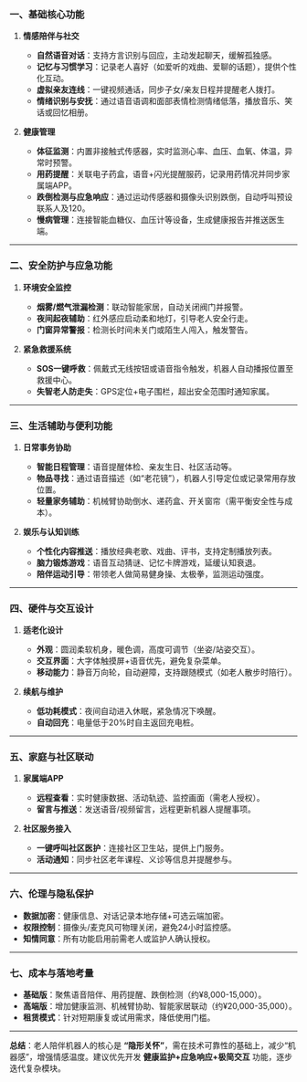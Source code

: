 ### **一、基础核心功能**
1. **情感陪伴与社交**  
   - **自然语音对话**：支持方言识别与回应，主动发起聊天，缓解孤独感。  
   - **记忆与习惯学习**：记录老人喜好（如爱听的戏曲、爱聊的话题），提供个性化互动。  
   - **虚拟亲友连线**：一键视频通话，同步子女/亲友日程并提醒老人拨打。  
   - **情绪识别与安抚**：通过语音语调和面部表情检测情绪低落，播放音乐、笑话或回忆相册。

2. **健康管理**  
   - **体征监测**：内置非接触式传感器，实时监测心率、血压、血氧、体温，异常时预警。  
   - **用药提醒**：关联电子药盒，语音+闪光提醒服药，记录用药情况并同步家属端APP。  
   - **跌倒检测与应急响应**：通过运动传感器和摄像头识别跌倒，自动呼叫预设联系人及120。  
   - **慢病管理**：连接智能血糖仪、血压计等设备，生成健康报告并推送医生端。

---

### **二、安全防护与应急功能**
1. **环境安全监控**  
   - **烟雾/燃气泄漏检测**：联动智能家居，自动关闭阀门并报警。  
   - **夜间起夜辅助**：红外感应启动柔和地灯，引导老人安全行走。  
   - **门窗异常警报**：检测长时间未关门或陌生人闯入，触发警告。

2. **紧急救援系统**  
   - **SOS一键呼救**：佩戴式无线按钮或语音指令触发，机器人自动播报位置至救援中心。  
   - **失智老人防走失**：GPS定位+电子围栏，超出安全范围时通知家属。

---

### **三、生活辅助与便利功能**
1. **日常事务协助**  
   - **智能日程管理**：语音提醒体检、亲友生日、社区活动等。  
   - **物品寻找**：通过语音描述（如“老花镜”），机器人引导定位或记录常用存放位置。  
   - **轻量家务辅助**：机械臂协助倒水、递药盒、开关窗帘（需平衡安全性与成本）。

2. **娱乐与认知训练**  
   - **个性化内容推送**：播放经典老歌、戏曲、评书，支持定制播放列表。  
   - **脑力锻炼游戏**：语音互动猜谜、记忆卡牌游戏，延缓认知衰退。  
   - **陪伴运动引导**：带领老人做简易健身操、太极拳，监测运动强度。

---

### **四、硬件与交互设计**
1. **适老化设计**  
   - **外观**：圆润柔软机身，暖色调，高度可调节（坐姿/站姿交互）。  
   - **交互界面**：大字体触摸屏+语音优先，避免复杂菜单。  
   - **移动能力**：静音万向轮，自动避障，支持跟随模式（如老人散步时陪行）。

2. **续航与维护**  
   - **低功耗模式**：夜间自动进入休眠，紧急情况下唤醒。  
   - **自动回充**：电量低于20%时自主返回充电桩。

---

### **五、家庭与社区联动**
1. **家属端APP**  
   - **远程查看**：实时健康数据、活动轨迹、监控画面（需老人授权）。  
   - **留言与推送**：发送语音/视频留言，远程更新机器人提醒事项。

2. **社区服务接入**  
   - **一键呼叫社区医护**：连接社区卫生站，提供上门服务。  
   - **活动通知**：同步社区老年课程、义诊等信息并提醒参与。

---

### **六、伦理与隐私保护**
- **数据加密**：健康信息、对话记录本地存储+可选云端加密。  
- **权限控制**：摄像头/麦克风可物理关闭，避免24小时监控感。  
- **知情同意**：所有功能启用前需老人或监护人确认授权。

---

### **七、成本与落地考量**
- **基础版**：聚焦语音陪伴、用药提醒、跌倒检测（约¥8,000-15,000）。  
- **高端版**：增加健康监测、机械臂协助、智能家居联动（约¥20,000-35,000）。  
- **租赁模式**：针对短期康复或试用需求，降低使用门槛。

---

**总结**：老人陪伴机器人的核心是 **“隐形关怀”**，需在技术可靠性的基础上，减少“机器感”，增强情感温度。建议优先开发 **健康监护+应急响应+极简交互** 功能，逐步迭代复杂模块。
